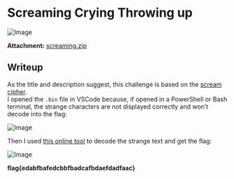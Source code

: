# Screaming Crying Throwing up
![Image](https://github.com/user-attachments/assets/504bf5b3-eaa2-40c9-88fa-ffe7ef951693)

**Attachment:** [screaming.zip](https://github.com/user-attachments/files/19054115/screaming.zip)

## Writeup

As the title and description suggest, this challenge is based on the [scream cipher](https://github.com/matthewpwatkins/scream-cipher).  
I opened the `.bin` file in VSCode because, if opened in a PowerShell or Bash terminal, the strange characters are not displayed correctly and won’t decode into the flag:

![Image](https://github.com/user-attachments/assets/b750cd16-14e7-4496-8ca6-4e93448bd617)

Then I used [this online tool](https://scream-cipher.netlify.app/) to decode the strange text and get the flag:

![Image](https://github.com/user-attachments/assets/241c523b-b298-44c3-ab4f-0428c2edc4f1)

**flag{edabfbafedcbbfbadcafbdaefdadfaac}**
